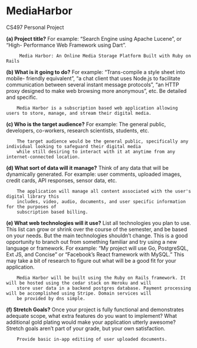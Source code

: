 # MediaHarbor
CS497 Personal Project

**(a) Project title?** For example: “Search Engine using Apache Lucene”, or “High- Performance Web Framework using Dart”.
 		
		 Media Harbor: An Online Media Storage Platform Built with Ruby on Rails
		 
**(b) What is it going to do?** For example: “Trans-compile a style sheet into mobile- friendly equivalent”, 
    “a chat client that uses Node.js to facilitate communication between several instant message protocols”, 
    “an HTTP proxy designed to make web browsing more anonymous”, etc. Be detailed and specific. 	
		
		Media Harbor is a subscription based web application allowing users to store, manage, and stream their digital media.
		
**(c) Who is the target audience?** For example: The general public, developers, co-workers, research scientists, students, etc.
		
		The target audience would be the general public, specifically any individual looking to safeguard their digital media
		while still desiring to interact with it at anytime from any internet-connected location.

**(d) What sort of data will it manage?** Think of any data that will be dynamically generated. 
	For example: user comments, uploaded images, credit cards, API responses, sensor data, etc. 
		
		The application will manage all content associated with the user's digital library this
		includes, video, audio, documents, and user specific information for the purposes of 
		subscription based billing.
	
**(e) What web technologies will it use?** List all technologies you plan to use. This list can grow or shrink over the course 
	of the semester, and be based on your needs. But the main technologies shouldn’t change. This is a good opportunity to 
	branch out from something familiar and try using a new language or framework. For example: “My project will use Go, PostgreSQL, 
	Ext JS, and Concise” or “Facebook’s React framework with MySQL.” This may take a bit of research to figure out what will be a
	good fit for your application.
	
		Media Harbor will be built using the Ruby on Rails framework. It will be hosted using the cedar stack on Heroku and will
		store user data in a backend postgres database. Payment processing will be accomplished using Stripe. Domain services will
		be provided by dns simple.

**(f) Stretch Goals?** Once your project is fully functional and demonstrates adequate scope, what extra features do you want to implement? 
	What additional gold plating would make your application utterly awesome? Stretch goals aren’t part of your grade, but your own 
	satisfaction.
		
		Provide basic in-app editiing of user uploaded documents.